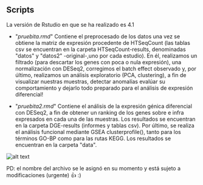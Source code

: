 **Scripts**  
--------------------------------------------------
<p align=left>
La versión de Rstudio en que se ha realizado es 4.1  

- "*pruebita.rmd*" Contiene el preprocesado de los datos una vez se obtiene la matriz de expresión procedente de HTSeqCount (las tablas csv se encuentran en la carpeta HTSeqCount-results, denominadas "datos" y "datos2" -original-,uno por cada estudio). En él, realizamos un filtrado (para descartar los genes con poca o nula expresión), una normalización con DESeq2, corregimos el batch effect observado y, por último, realizamos un análisis exploratorio (PCA, clustering), a fin de visualizar nuestras muestras, detectar anomalías evalúar su comportamiento y dejarlo todo preparado para el análisis de expresión diferencial!  
 
- "*pruebita2.rmd*" Contiene el análisis de la expresión génica diferencial con DESeq2, a fin de obtener un ranking de los genes sobre e infra expresados en cada una de las muestras. Los resultados se encuentran en la carpeta DGE-results (informes y tablas csv). Por último, se realiza el análisis funcional mediante GSEA clusterprofile(), tanto para los términos GO-BP como para las rutas KEGG. Los resultados se encuentran en la carpeta "data". 

![alt text](https://c.tenor.com/ImJI3jr5m2EAAAAM/cat-school.gif)

PD: el nombre del archivo se le asignó en su momento y está sujeto a modificaciones (urgente) :+1: :)
